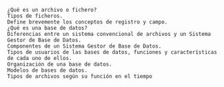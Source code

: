 
    ¿Qué es un archivo o fichero?
    Tipos de ficheros.
    Define brevemente los conceptos de registro y campo.
    ¿Qué es una base de datos?
    Diferencias entre un sistema convencional de archivos y un Sistema Gestor de Base de Datos.
    Componentes de un Sistema Gestor de Base de Datos.
    Tipos de usuarios de las bases de datos, funciones y características de cada uno de ellos.
    Organización de una base de datos.
    Modelos de bases de datos.
    Tipos de archivos según su función en el tiempo
